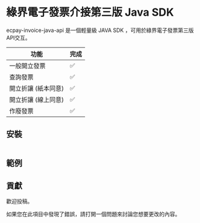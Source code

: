 # 綠界電子發票介接第三版 Java SDK

ecpay-invoice-java-api 是一個輕量級 JAVA SDK ，可用於綠界電子發票第三版API交互。



| 功能    | 完成             |         
|-------|----------------|
| 一般開立發票  | ✅ | 
| 查詢發票  | ✅     | 
| 開立折讓 (紙本同意) | ✅    | 
| 開立折讓 (線上同意) | ✅    | 
| 作廢發票 | ✅    | 

##  安裝

```

```


## 範例


## 貢獻

歡迎投稿。

如果您在此項目中發現了錯誤，請打開一個問題來討論您想要更改的內容。

